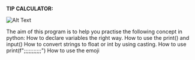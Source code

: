 **TIP CALCULATOR:**

![Alt Text](https://media.giphy.com/media/vFKqnCdLPNOKc/giphy.gif)
    
The aim of this program is to help you practise the following concept in python:
How to declare variables the right way.
How to use the print() and input()
How to convert strings to float or int by using casting.
How to use print(f";;;;;;;;;;;")
How to use the emoji
